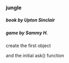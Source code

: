 ### jungle
##### book by Upton Sinclair
##### game by Sammy H.

create the first object  

and the initial ask() function
